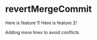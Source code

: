 # revertMergeCommit

Here is feature 1!
Here is feature 2!





Adding more lines to avoid conflicts

